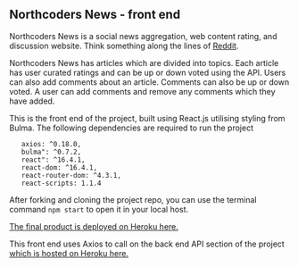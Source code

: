 ## Northcoders News - front end

Northcoders News is a social news aggregation, web content rating, and discussion website. Think something along the lines of [Reddit](https://www.reddit.com/).

Northcoders News has articles which are divided into topics. Each article has user curated ratings and can be up or down voted using the API. Users can also add comments about an article. Comments can also be up or down voted. A user can add comments and remove any comments which they have added.

This is the front end of the project, built using React.js utilising styling from Bulma. The following dependencies are required to run the project

```
   axios: ^0.18.0,
   bulma": ^0.7.2,
   react": ^16.4.1,
   react-dom: ^16.4.1,
   react-router-dom: ^4.3.1,
   react-scripts: 1.1.4
```

After forking and cloning the project repo, you can use the terminal command `npm start` to open it in your local host.

[The final product is deployed on Heroku here.](https://nc-news-by-howard-frontend.herokuapp.com/)

This front end uses Axios to call on the back end API section of the project [which is hosted on Heroku here.](https://nc-news-by-howard.herokuapp.com/)
